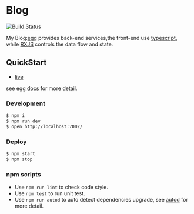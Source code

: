 # Blog

[![Build Status](https://www.travis-ci.org/gatinul/Blog.svg?branch=master)](https://travis-ci.org/gatinul/Blog)

My Blog:[egg](https://eggjs.org) provides back-end services,the front-end use [typescript](http://www.typescriptlang.org), while [RXJS](http://reactivex.io/rxjs/) controls the data flow and state.

## QuickStart

- [live](http://gatinul.org:7002)

<!-- add docs here for user -->

see [egg docs][egg] for more detail.

### Development

```bash
$ npm i
$ npm run dev
$ open http://localhost:7002/
```

### Deploy

```bash
$ npm start
$ npm stop
```

### npm scripts

- Use `npm run lint` to check code style.
- Use `npm test` to run unit test.
- Use `npm run autod` to auto detect dependencies upgrade, see [autod](https://www.npmjs.com/package/autod) for more detail.


[egg]: https://eggjs.org